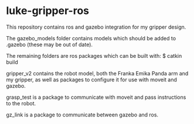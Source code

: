 # luke-gripper-ros

This repository contains ros and gazebo integration for my gripper design.

The gazebo_models folder contains models which should be added to .gazebo (these may be out of date).

The remaining folders are ros packages which can be built with: $ catkin build

gripper_v2 contains the robot model, both the Franka Emika Panda arm and my gripper, as well as packages to configure it for use with moveit and gazebo.

grasp_test is a package to communicate with moveit and pass instructions to the robot.

gz_link is a package to communicate between gazebo and ros.
